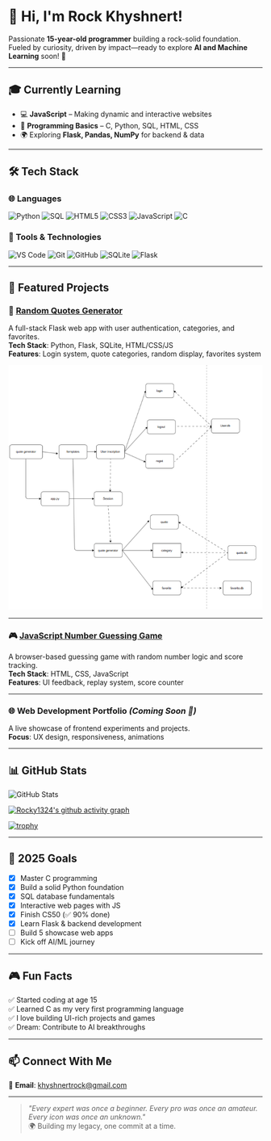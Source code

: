 # 👋 Hi, I'm Rock Khyshnert!

Passionate **15-year-old programmer** building a rock-solid foundation.  
Fueled by curiosity, driven by impact—ready to explore **AI and Machine Learning** soon! 🚀

---

## 🎓 Currently Learning
- 💻 **JavaScript** – Making dynamic and interactive websites  
- 🧠 **Programming Basics** – C, Python, SQL, HTML, CSS  
- 🌍 Exploring **Flask, Pandas, NumPy** for backend & data  

---

## 🛠️ Tech Stack

### 🌐 Languages
![Python](https://img.shields.io/badge/Python-3670A0?style=for-the-badge&logo=python&logoColor=ffdd54)
![SQL](https://img.shields.io/badge/SQL-025E8C?style=for-the-badge&logo=sqlite&logoColor=white)
![HTML5](https://img.shields.io/badge/HTML5-E34F26?style=for-the-badge&logo=html5&logoColor=white)
![CSS3](https://img.shields.io/badge/CSS3-1572B6?style=for-the-badge&logo=css3&logoColor=white)
![JavaScript](https://img.shields.io/badge/JavaScript-323330?style=for-the-badge&logo=javascript&logoColor=F7DF1E)
![C](https://img.shields.io/badge/C-00599C?style=for-the-badge&logo=c&logoColor=white)

### 🔧 Tools & Technologies
![VS Code](https://img.shields.io/badge/Editor-VS%20Code-blue?style=for-the-badge&logo=visual-studio-code)
![Git](https://img.shields.io/badge/Git-F05032?style=for-the-badge&logo=git&logoColor=white)
![GitHub](https://img.shields.io/badge/GitHub-181717?style=for-the-badge&logo=github)
![SQLite](https://img.shields.io/badge/SQLite-07405E?style=for-the-badge&logo=sqlite&logoColor=white)
![Flask](https://img.shields.io/badge/Flask-000000?style=for-the-badge&logo=flask&logoColor=white)

---

## 🌟 Featured Projects

### 📝 [Random Quotes Generator](https://github.com/Rocky1324/quote-generator)
A full-stack Flask web app with user authentication, categories, and favorites.  
**Tech Stack**: Python, Flask, SQLite, HTML/CSS/JS  
**Features**: Login system, quote categories, random display, favorites system  

![Screenshot](https://github.com/Rocky1324/quote-generator/blob/main/static/image.png)

---

### 🎮 [JavaScript Number Guessing Game](https://github.com/Rocky1324/javascript-mastery)
A browser-based guessing game with random number logic and score tracking.  
**Tech Stack**: HTML, CSS, JavaScript  
**Features**: UI feedback, replay system, score counter  

---

### 🌐 Web Development Portfolio *(Coming Soon 🚧)*
A live showcase of frontend experiments and projects.  
**Focus**: UX design, responsiveness, animations  

---

## 📊 GitHub Stats
![GitHub Stats](https://github-readme-stats.vercel.app/api?username=Rocky1324&show_icons=true&theme=tokyonight&hide_border=true)

[![Rocky1324's github activity graph](https://github-readme-activity-graph.vercel.app/graph?username=Rocky1324&theme=dracula)](https://github.com/ashutosh00710/github-readme-activity-graph)

[![trophy](https://github-profile-trophy.vercel.app/?username=Rocky1324&theme=onedark&margin-w=15&margin-h=15&no-bg=true)](https://github.com/ryo-ma/github-profile-trophy)

---

## 🎯 2025 Goals
- [x] Master C programming  
- [x] Build a solid Python foundation  
- [x] SQL database fundamentals  
- [x] Interactive web pages with JS  
- [x] Finish CS50 (✅ 90% done)  
- [x] Learn Flask & backend development  
- [ ] Build 5 showcase web apps  
- [ ] Kick off AI/ML journey  

---

## 🎮 Fun Facts
✅ Started coding at age 15  
✅ Learned C as my very first programming language  
✅ I love building UI-rich projects and games  
✅ Dream: Contribute to AI breakthroughs  

---

## 📫 Connect With Me
📧 **Email**: khyshnertrock@gmail.com  

---

> *"Every expert was once a beginner. Every pro was once an amateur. Every icon was once an unknown."*  
🌍 Building my legacy, one commit at a time.
